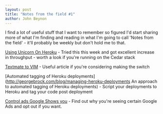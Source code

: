```yaml
---
layout: post
title: "Notes from the field #1" 
author: John Beynon
---
```


I find a lot of useful stuff that I want to remember so figured I'd start sharing more of what
I'm finding and reading in what I'm going to call 'Notes from the field' - it'll
probably be weekly but don't hold me to that.

[Using Unicorn On Heroku](http://michaelvanrooijen.com/articles/2011/06/01-more-concurrency-on-a-single-heroku-dyno-with-the-new-celadon-cedar-stack/) - Tried this this week and got excellent increase in throughput - worth a look if you're running on the Cedar stack

[Textmate to VIM](http://www.jackkinsella.ie/2011/09/05/textmate-to-vim.html) - Useful article if you're considering making the switch

[Automated tagging of Heroku deployments](http://georgebrock.com/blog/managing-heroku-deployments An approach to
automated tagging of Heroku deployments) - Script your deployments to
Heroku and tag your code post deployment

[Control ads Google Shows you](https://www.google.com/settings/ads/preferences/) - Find out why you're
seeing certain Google Ads and opt out if you want.
